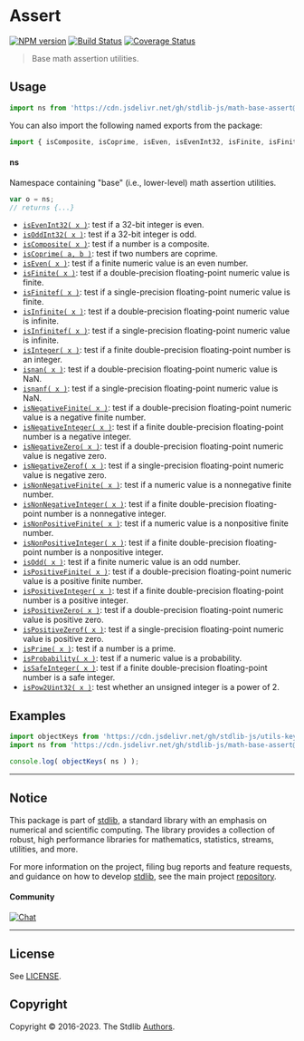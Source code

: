 <!--

@license Apache-2.0

Copyright (c) 2018 The Stdlib Authors.

Licensed under the Apache License, Version 2.0 (the "License");
you may not use this file except in compliance with the License.
You may obtain a copy of the License at

   http://www.apache.org/licenses/LICENSE-2.0

Unless required by applicable law or agreed to in writing, software
distributed under the License is distributed on an "AS IS" BASIS,
WITHOUT WARRANTIES OR CONDITIONS OF ANY KIND, either express or implied.
See the License for the specific language governing permissions and
limitations under the License.

-->

# Assert

[![NPM version][npm-image]][npm-url] [![Build Status][test-image]][test-url] [![Coverage Status][coverage-image]][coverage-url] <!-- [![dependencies][dependencies-image]][dependencies-url] -->

> Base math assertion utilities.



<section class="usage">

## Usage

```javascript
import ns from 'https://cdn.jsdelivr.net/gh/stdlib-js/math-base-assert@deno/mod.js';
```

You can also import the following named exports from the package:

```javascript
import { isComposite, isCoprime, isEven, isEvenInt32, isFinite, isFinitef, isInfinite, isInfinitef, isInteger, isNegativeFinite, isNegativeInteger, isNegativeZero, isNegativeZerof, isNonNegativeFinite, isNonNegativeInteger, isNonPositiveFinite, isNonPositiveInteger, isOdd, isOddInt32, isPositiveFinite, isPositiveInteger, isPositiveZero, isPositiveZerof, isPow2Uint32, isPrime, isProbability, isSafeInteger, isnan, isnanf } from 'https://cdn.jsdelivr.net/gh/stdlib-js/math-base-assert@deno/mod.js';
```

#### ns

Namespace containing "base" (i.e., lower-level) math assertion utilities.

```javascript
var o = ns;
// returns {...}
```

<!-- <toc pattern="*"> -->

<div class="namespace-toc">

-   <span class="signature">[`isEvenInt32( x )`][@stdlib/math/base/assert/int32-is-even]</span><span class="delimiter">: </span><span class="description">test if a 32-bit integer is even.</span>
-   <span class="signature">[`isOddInt32( x )`][@stdlib/math/base/assert/int32-is-odd]</span><span class="delimiter">: </span><span class="description">test if a 32-bit integer is odd.</span>
-   <span class="signature">[`isComposite( x )`][@stdlib/math/base/assert/is-composite]</span><span class="delimiter">: </span><span class="description">test if a number is a composite.</span>
-   <span class="signature">[`isCoprime( a, b )`][@stdlib/math/base/assert/is-coprime]</span><span class="delimiter">: </span><span class="description">test if two numbers are coprime.</span>
-   <span class="signature">[`isEven( x )`][@stdlib/math/base/assert/is-even]</span><span class="delimiter">: </span><span class="description">test if a finite numeric value is an even number.</span>
-   <span class="signature">[`isFinite( x )`][@stdlib/math/base/assert/is-finite]</span><span class="delimiter">: </span><span class="description">test if a double-precision floating-point numeric value is finite.</span>
-   <span class="signature">[`isFinitef( x )`][@stdlib/math/base/assert/is-finitef]</span><span class="delimiter">: </span><span class="description">test if a single-precision floating-point numeric value is finite.</span>
-   <span class="signature">[`isInfinite( x )`][@stdlib/math/base/assert/is-infinite]</span><span class="delimiter">: </span><span class="description">test if a double-precision floating-point numeric value is infinite.</span>
-   <span class="signature">[`isInfinitef( x )`][@stdlib/math/base/assert/is-infinitef]</span><span class="delimiter">: </span><span class="description">test if a single-precision floating-point numeric value is infinite.</span>
-   <span class="signature">[`isInteger( x )`][@stdlib/math/base/assert/is-integer]</span><span class="delimiter">: </span><span class="description">test if a finite double-precision floating-point number is an integer.</span>
-   <span class="signature">[`isnan( x )`][@stdlib/math/base/assert/is-nan]</span><span class="delimiter">: </span><span class="description">test if a double-precision floating-point numeric value is NaN.</span>
-   <span class="signature">[`isnanf( x )`][@stdlib/math/base/assert/is-nanf]</span><span class="delimiter">: </span><span class="description">test if a single-precision floating-point numeric value is NaN.</span>
-   <span class="signature">[`isNegativeFinite( x )`][@stdlib/math/base/assert/is-negative-finite]</span><span class="delimiter">: </span><span class="description">test if a double-precision floating-point numeric value is a negative finite number.</span>
-   <span class="signature">[`isNegativeInteger( x )`][@stdlib/math/base/assert/is-negative-integer]</span><span class="delimiter">: </span><span class="description">test if a finite double-precision floating-point number is a negative integer.</span>
-   <span class="signature">[`isNegativeZero( x )`][@stdlib/math/base/assert/is-negative-zero]</span><span class="delimiter">: </span><span class="description">test if a double-precision floating-point numeric value is negative zero.</span>
-   <span class="signature">[`isNegativeZerof( x )`][@stdlib/math/base/assert/is-negative-zerof]</span><span class="delimiter">: </span><span class="description">test if a single-precision floating-point numeric value is negative zero.</span>
-   <span class="signature">[`isNonNegativeFinite( x )`][@stdlib/math/base/assert/is-nonnegative-finite]</span><span class="delimiter">: </span><span class="description">test if a numeric value is a nonnegative finite number.</span>
-   <span class="signature">[`isNonNegativeInteger( x )`][@stdlib/math/base/assert/is-nonnegative-integer]</span><span class="delimiter">: </span><span class="description">test if a finite double-precision floating-point number is a nonnegative integer.</span>
-   <span class="signature">[`isNonPositiveFinite( x )`][@stdlib/math/base/assert/is-nonpositive-finite]</span><span class="delimiter">: </span><span class="description">test if a numeric value is a nonpositive finite number.</span>
-   <span class="signature">[`isNonPositiveInteger( x )`][@stdlib/math/base/assert/is-nonpositive-integer]</span><span class="delimiter">: </span><span class="description">test if a finite double-precision floating-point number is a nonpositive integer.</span>
-   <span class="signature">[`isOdd( x )`][@stdlib/math/base/assert/is-odd]</span><span class="delimiter">: </span><span class="description">test if a finite numeric value is an odd number.</span>
-   <span class="signature">[`isPositiveFinite( x )`][@stdlib/math/base/assert/is-positive-finite]</span><span class="delimiter">: </span><span class="description">test if a double-precision floating-point numeric value is a positive finite number.</span>
-   <span class="signature">[`isPositiveInteger( x )`][@stdlib/math/base/assert/is-positive-integer]</span><span class="delimiter">: </span><span class="description">test if a finite double-precision floating-point number is a positive integer.</span>
-   <span class="signature">[`isPositiveZero( x )`][@stdlib/math/base/assert/is-positive-zero]</span><span class="delimiter">: </span><span class="description">test if a double-precision floating-point numeric value is positive zero.</span>
-   <span class="signature">[`isPositiveZerof( x )`][@stdlib/math/base/assert/is-positive-zerof]</span><span class="delimiter">: </span><span class="description">test if a single-precision floating-point numeric value is positive zero.</span>
-   <span class="signature">[`isPrime( x )`][@stdlib/math/base/assert/is-prime]</span><span class="delimiter">: </span><span class="description">test if a number is a prime.</span>
-   <span class="signature">[`isProbability( x )`][@stdlib/math/base/assert/is-probability]</span><span class="delimiter">: </span><span class="description">test if a numeric value is a probability.</span>
-   <span class="signature">[`isSafeInteger( x )`][@stdlib/math/base/assert/is-safe-integer]</span><span class="delimiter">: </span><span class="description">test if a finite double-precision floating-point number is a safe integer.</span>
-   <span class="signature">[`isPow2Uint32( x )`][@stdlib/math/base/assert/uint32-is-pow2]</span><span class="delimiter">: </span><span class="description">test whether an unsigned integer is a power of 2.</span>

</div>

<!-- </toc> -->

</section>

<!-- /.usage -->

<section class="examples">

## Examples

<!-- TODO: better examples -->

<!-- eslint no-undef: "error" -->

```javascript
import objectKeys from 'https://cdn.jsdelivr.net/gh/stdlib-js/utils-keys@deno/mod.js';
import ns from 'https://cdn.jsdelivr.net/gh/stdlib-js/math-base-assert@deno/mod.js';

console.log( objectKeys( ns ) );
```

</section>

<!-- /.examples -->

<!-- Section for related `stdlib` packages. Do not manually edit this section, as it is automatically populated. -->

<section class="related">

</section>

<!-- /.related -->

<!-- Section for all links. Make sure to keep an empty line after the `section` element and another before the `/section` close. -->


<section class="main-repo" >

* * *

## Notice

This package is part of [stdlib][stdlib], a standard library with an emphasis on numerical and scientific computing. The library provides a collection of robust, high performance libraries for mathematics, statistics, streams, utilities, and more.

For more information on the project, filing bug reports and feature requests, and guidance on how to develop [stdlib][stdlib], see the main project [repository][stdlib].

#### Community

[![Chat][chat-image]][chat-url]

---

## License

See [LICENSE][stdlib-license].


## Copyright

Copyright &copy; 2016-2023. The Stdlib [Authors][stdlib-authors].

</section>

<!-- /.stdlib -->

<!-- Section for all links. Make sure to keep an empty line after the `section` element and another before the `/section` close. -->

<section class="links">

[npm-image]: http://img.shields.io/npm/v/@stdlib/math-base-assert.svg
[npm-url]: https://npmjs.org/package/@stdlib/math-base-assert

[test-image]: https://github.com/stdlib-js/math-base-assert/actions/workflows/test.yml/badge.svg?branch=main
[test-url]: https://github.com/stdlib-js/math-base-assert/actions/workflows/test.yml?query=branch:main

[coverage-image]: https://img.shields.io/codecov/c/github/stdlib-js/math-base-assert/main.svg
[coverage-url]: https://codecov.io/github/stdlib-js/math-base-assert?branch=main

<!--

[dependencies-image]: https://img.shields.io/david/stdlib-js/math-base-assert.svg
[dependencies-url]: https://david-dm.org/stdlib-js/math-base-assert/main

-->

[chat-image]: https://img.shields.io/gitter/room/stdlib-js/stdlib.svg
[chat-url]: https://gitter.im/stdlib-js/stdlib/

[stdlib]: https://github.com/stdlib-js/stdlib

[stdlib-authors]: https://github.com/stdlib-js/stdlib/graphs/contributors

[umd]: https://github.com/umdjs/umd
[es-module]: https://developer.mozilla.org/en-US/docs/Web/JavaScript/Guide/Modules

[deno-url]: https://github.com/stdlib-js/math-base-assert/tree/deno
[umd-url]: https://github.com/stdlib-js/math-base-assert/tree/umd
[esm-url]: https://github.com/stdlib-js/math-base-assert/tree/esm
[branches-url]: https://github.com/stdlib-js/math-base-assert/blob/main/branches.md

[stdlib-license]: https://raw.githubusercontent.com/stdlib-js/math-base-assert/main/LICENSE

<!-- <toc-links> -->

[@stdlib/math/base/assert/int32-is-even]: https://github.com/stdlib-js/math-base-assert-int32-is-even/tree/deno

[@stdlib/math/base/assert/int32-is-odd]: https://github.com/stdlib-js/math-base-assert-int32-is-odd/tree/deno

[@stdlib/math/base/assert/is-composite]: https://github.com/stdlib-js/math-base-assert-is-composite/tree/deno

[@stdlib/math/base/assert/is-coprime]: https://github.com/stdlib-js/math-base-assert-is-coprime/tree/deno

[@stdlib/math/base/assert/is-even]: https://github.com/stdlib-js/math-base-assert-is-even/tree/deno

[@stdlib/math/base/assert/is-finite]: https://github.com/stdlib-js/math-base-assert-is-finite/tree/deno

[@stdlib/math/base/assert/is-finitef]: https://github.com/stdlib-js/math-base-assert-is-finitef/tree/deno

[@stdlib/math/base/assert/is-infinite]: https://github.com/stdlib-js/math-base-assert-is-infinite/tree/deno

[@stdlib/math/base/assert/is-infinitef]: https://github.com/stdlib-js/math-base-assert-is-infinitef/tree/deno

[@stdlib/math/base/assert/is-integer]: https://github.com/stdlib-js/math-base-assert-is-integer/tree/deno

[@stdlib/math/base/assert/is-nan]: https://github.com/stdlib-js/math-base-assert-is-nan/tree/deno

[@stdlib/math/base/assert/is-nanf]: https://github.com/stdlib-js/math-base-assert-is-nanf/tree/deno

[@stdlib/math/base/assert/is-negative-finite]: https://github.com/stdlib-js/math-base-assert-is-negative-finite/tree/deno

[@stdlib/math/base/assert/is-negative-integer]: https://github.com/stdlib-js/math-base-assert-is-negative-integer/tree/deno

[@stdlib/math/base/assert/is-negative-zero]: https://github.com/stdlib-js/math-base-assert-is-negative-zero/tree/deno

[@stdlib/math/base/assert/is-negative-zerof]: https://github.com/stdlib-js/math-base-assert-is-negative-zerof/tree/deno

[@stdlib/math/base/assert/is-nonnegative-finite]: https://github.com/stdlib-js/math-base-assert-is-nonnegative-finite/tree/deno

[@stdlib/math/base/assert/is-nonnegative-integer]: https://github.com/stdlib-js/math-base-assert-is-nonnegative-integer/tree/deno

[@stdlib/math/base/assert/is-nonpositive-finite]: https://github.com/stdlib-js/math-base-assert-is-nonpositive-finite/tree/deno

[@stdlib/math/base/assert/is-nonpositive-integer]: https://github.com/stdlib-js/math-base-assert-is-nonpositive-integer/tree/deno

[@stdlib/math/base/assert/is-odd]: https://github.com/stdlib-js/math-base-assert-is-odd/tree/deno

[@stdlib/math/base/assert/is-positive-finite]: https://github.com/stdlib-js/math-base-assert-is-positive-finite/tree/deno

[@stdlib/math/base/assert/is-positive-integer]: https://github.com/stdlib-js/math-base-assert-is-positive-integer/tree/deno

[@stdlib/math/base/assert/is-positive-zero]: https://github.com/stdlib-js/math-base-assert-is-positive-zero/tree/deno

[@stdlib/math/base/assert/is-positive-zerof]: https://github.com/stdlib-js/math-base-assert-is-positive-zerof/tree/deno

[@stdlib/math/base/assert/is-prime]: https://github.com/stdlib-js/math-base-assert-is-prime/tree/deno

[@stdlib/math/base/assert/is-probability]: https://github.com/stdlib-js/math-base-assert-is-probability/tree/deno

[@stdlib/math/base/assert/is-safe-integer]: https://github.com/stdlib-js/math-base-assert-is-safe-integer/tree/deno

[@stdlib/math/base/assert/uint32-is-pow2]: https://github.com/stdlib-js/math-base-assert-uint32-is-pow2/tree/deno

<!-- </toc-links> -->

</section>

<!-- /.links -->
